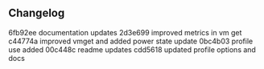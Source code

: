 

## Changelog

6fb92ee documentation updates
2d3e699 improved metrics in vm get
c44774a improved vmget and added power state update
0bc4b03 profile use added
00c448c readme updates
cdd5618 updated profile options and docs

